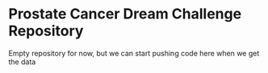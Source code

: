 # Prostate Cancer Dream Challenge Repository

Empty repository for now, but we can start pushing code here when we get the data
